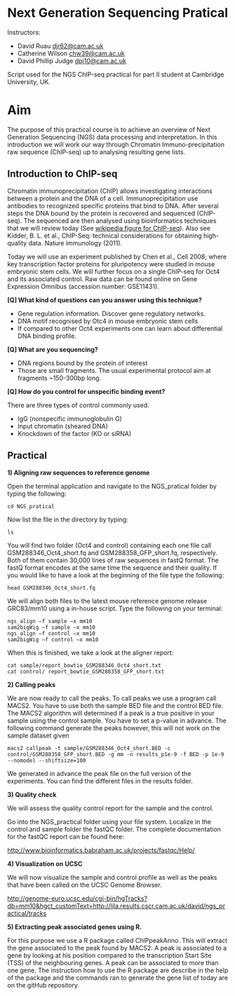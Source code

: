 Next Generation Sequencing Pratical
=====================

Instructors:
* David Ruau <djr62@cam.ac.uk>
* Catherine Wilson <chw39@cam.ac.uk>
* David Phillip Judge <dpj10@cam.ac.uk>


Script used for the NGS ChIP-seq practical for part II student at Cambridge University, UK.

# Aim

The purpose of this practical course is to achieve an overview of Next Generation Sequencing (NGS) data processing and interpretation. In this introduction we will work our way through Chromatin Immuno-precipitation raw sequence (ChIP-seq) up to analysing resulting gene lists.

## Introduction to ChIP-seq

Chromatin immunoprecipitation (ChIP) allows investigating interactions between a protein and the DNA of a cell. Immunoprecipitation use antibodies to recognized specific proteins that bind to DNA. After several steps the DNA bound by the protein is recovered and sequenced (ChIP-seq). The sequenced are then analysed using bioinformatics techniques that we will review today (See [wikipedia figure for ChIP-seq](https://en.wikipedia.org/wiki/ChIP-sequencing)). Also see Kidder, B. L. et al., ChIP-Seq: technical considerations for obtaining high-quality data. Nature immunology (2011).

Today we will use an experiment published by Chen et al., Cell 2008; where key transcription factor proteins for pluripotency were studied in mouse embryonic stem cells. We will further focus on a single ChIP-seq for Oct4 and its associated control. Raw data can be found online on Gene Expression Omnibus (accession number: GSE11431).

**[Q] What kind of questions can you answer using this technique?**

* Gene regulation information. Discover gene regulatory networks.
* DNA motif recognised by Otc4 in mouse embryonic stem cells
* If compared to other Oct4 experiments one can learn about differential DNA binding profile.

**[Q] What are you sequencing?**

* DNA regions bound by the protein of interest
* Those are small fragments. The usual experimental protocol aim at fragments ~150-300bp long.

**[Q] How do you control for unspecific binding event?**

There are three types of control commonly used.

* IgG (nonspecific immunoglobulin G)
* Input chromatin (sheared DNA)
* Knockdown of the factor (KO or siRNA)

## Practical

**1)	Aligning raw sequences to reference genome**

Open the terminal application and navigate to the NGS_pratical folder by typing the following:

	cd NGS_pratical

Now list the file in the directory by typing:

	ls

You will find two folder (Oct4 and control) containing each one file call GSM288346_Oct4_short.fq and GSM288358_GFP_short.fq, respectively. Both of them contain 30,000 lines of raw sequences in fastQ format. The fastQ format encodes at the same time the sequence and their quality. If you would like to have a look at the beginning of the file type the following:

	head GSM288346_Oct4_short.fq

We will align both files to the latest mouse reference genome release GRC83/mm10 using a in-house script. Type the following on your terminal:

	ngs_align –f sample –x mm10
	sam2bigWig –f sample –x mm10
	ngs_align –f control –x mm10
	sam2bigWig –f control –x mm10

When this is finished, we take a look at the aligner report:

	cat sample/report_bowtie_GSM288346_Oct4_short.txt
	cat control/ report_bowtie_GSM288358_GFP_short.txt

**2)	Calling peaks**

We are now ready to call the peaks. To call peaks we use a program call MACS2. You have to use both the sample BED file and the control BED file. The MACS2 algorithm will determined if a peak is a true positive in your sample using the control sample. You have to set a p-value in advance. The following command generate the peaks however, this will not work on the sample dataset given

	macs2 callpeak -t sample/GSM288346_Oct4_short.BED -c control/GSM288358_GFP_short.BED -g mm -n results_p1e-9 -f BED -p 1e-9 --nomodel --shiftsize=100

We generated in advance the peak file on the full version of the experiments.
You can find the different files in the results folder.

**3)	Quality check**

We will assess the quality control report for the sample and the control.

Go into the NGS_practical folder using your file system. Localize in the control and sample folder the fastQC folder. The complete documentation for the fastQC report can be found here:

http://www.bioinformatics.babraham.ac.uk/projects/fastqc/Help/


**4)	Visualization on UCSC**

We will now visualize the sample and control profile as well as the peaks that have been called on the UCSC Genome Browser.

http://genome-euro.ucsc.edu/cgi-bin/hgTracks?db=mm10&hgct_customText=http://lila.results.cscr.cam.ac.uk/david/ngs_practical/tracks


**5)	Extracting peak associated genes using R.**

For this purpose we use a R package called ChIPpeakAnno. This will extract the gene associated to the peak found by MACS2. A peak is associated to a gene by looking at his position compared to the transcription Start Site (TSS) of the neighbouring genes. A peak can be associated to more than one gene.
The instruction how to use the R package are describe in the help of the package and the commands ran to generate the gene list of today are on the gitHub repository.

